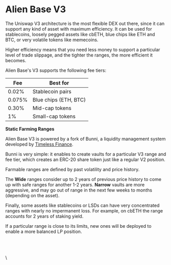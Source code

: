 # Alien Base V3

The Uniswap V3 architecture is the most flexible DEX out there, since it can support any kind of asset with maximum efficiency. It can be used for stablecoins, loosely pegged assets like cbETH, blue chips like ETH and BTC, or very volatile tokens like memecoins.

Higher efficiency means that you need less money to support a particular level of trade slippage, and the tighter the ranges, the more efficient it becomes.

Alien Base's V3 supports the following fee tiers:

| Fee    | Best for              |
| ------ | --------------------- |
| 0.02%  | Stablecoin pairs      |
| 0.075% | Blue chips (ETH, BTC) |
| 0.30%  | Mid-cap tokens        |
| 1%     | Small-cap tokens      |

**Static Farming Ranges**

Alien Base V3 is powered by a fork of Bunni, a liquidity management system developed by [Timeless Finance](https://timelessfi.com/).

Bunni is very simple: it enables to create vaults for a particular V3 range and fee tier, which creates an ERC-20 share token just like a regular V2 position.

Farmable ranges are defined by past volatility and price history.&#x20;

The **Wide** ranges consider up to 2 years of previous price history to come up with safe ranges for another 1-2 years. **Narrow** vaults are more aggressive, and may go out of range in the next few weeks to months (depending on the asset).

Finally, some assets like stablecoins or LSDs can have very concentrated ranges with nearly no impermanent loss. For example, on cbETH the range accounts for 2 years of staking yield.

If a particular range is close to its limits, new ones will be deployed to enable a more balanced LP position.

\
\
\
\
